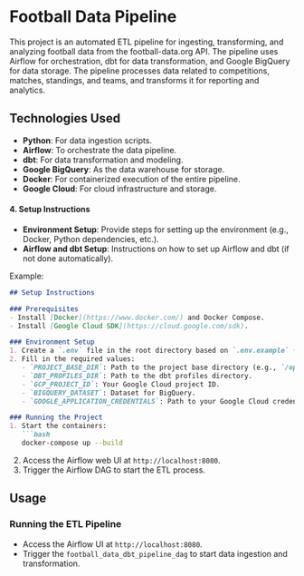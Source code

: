 # Football Data Pipeline

This project is an automated ETL pipeline for ingesting, transforming, and analyzing football data from the football-data.org API. The pipeline uses Airflow for orchestration, dbt for data transformation, and Google BigQuery for data storage. The pipeline processes data related to competitions, matches, standings, and teams, and transforms it for reporting and analytics.

## Technologies Used

- **Python**: For data ingestion scripts.
- **Airflow**: To orchestrate the data pipeline.
- **dbt**: For data transformation and modeling.
- **Google BigQuery**: As the data warehouse for storage.
- **Docker**: For containerized execution of the entire pipeline.
- **Google Cloud**: For cloud infrastructure and storage.



#### 4. **Setup Instructions**
- **Environment Setup**: Provide steps for setting up the environment (e.g., Docker, Python dependencies, etc.).
- **Airflow and dbt Setup**: Instructions on how to set up Airflow and dbt (if not done automatically).

Example:
```markdown
## Setup Instructions

### Prerequisites
- Install [Docker](https://www.docker.com/) and Docker Compose.
- Install [Google Cloud SDK](https://cloud.google.com/sdk).

### Environment Setup
1. Create a `.env` file in the root directory based on `.env.example` (located in the `docker/` directory).
2. Fill in the required values:
   - `PROJECT_BASE_DIR`: Path to the project base directory (e.g., `/opt/airflow/project`).
   - `DBT_PROFILES_DIR`: Path to the dbt profiles directory.
   - `GCP_PROJECT_ID`: Your Google Cloud project ID.
   - `BIGQUERY_DATASET`: Dataset for BigQuery.
   - `GOOGLE_APPLICATION_CREDENTIALS`: Path to your Google Cloud credentials JSON file.

### Running the Project
1. Start the containers:
   ```bash
   docker-compose up --build
   ```
2. Access the Airflow web UI at `http://localhost:8080`.
3. Trigger the Airflow DAG to start the ETL process.






## Usage

### Running the ETL Pipeline
- Access the Airflow UI at `http://localhost:8080`.
- Trigger the `football_data_dbt_pipeline_dag` to start data ingestion and transformation.
